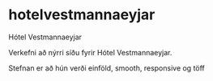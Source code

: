 hotelvestmannaeyjar
===================

Hótel Vestmannaeyjar

Verkefni að nýrri síðu fyrir Hótel Vestmannaeyjar.

Stefnan er að hún verði einföld, smooth, responsive og töff
